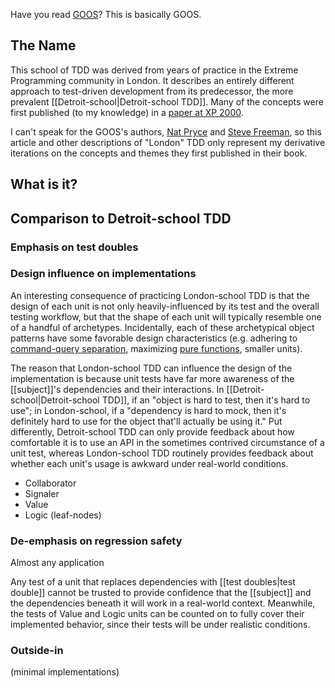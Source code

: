 Have you read [GOOS](http://www.growing-object-oriented-software.com)? This is basically GOOS.

## The Name

This school of TDD was derived from years of practice in the Extreme Programming community in London. It describes an entirely different approach to test-driven development from its predecessor, the more prevalent [[Detroit-school|Detroit-school TDD]]. Many of the concepts were first published (to my knowledge) in a [paper at XP 2000](http://www.ccs.neu.edu/research/demeter/related-work/extreme-programming/MockObjectsFinal.PDF). 

I can't speak for the GOOS's authors, [Nat Pryce](http://www.natpryce.com) and [Steve Freeman](http://higherorderlogic.com), so this article and other descriptions of "London" TDD only represent my derivative iterations on the concepts and themes they first published in their book.

## What is it?

## Comparison to Detroit-school TDD

### Emphasis on test doubles

### Design influence on implementations

An interesting consequence of practicing London-school TDD is that the design of each unit is not only heavily-influenced by its test and the overall testing workflow, but that the shape of each unit will typically resemble one of a handful of archetypes. Incidentally, each of these archetypical object patterns have some favorable design characteristics (e.g. adhering to [command-query separation](https://en.wikipedia.org/wiki/Command–query_separation), maximizing [pure functions](https://en.wikipedia.org/wiki/Pure_function), smaller units).

The reason that London-school TDD can influence the design of the implementation is because unit tests have far more awareness of the [[subject]]'s dependencies and their interactions. In [[Detroit-school|Detroit-school TDD]], if an "object is hard to test, then it's hard to use"; in London-school, if a "dependency is hard to mock, then it's definitely hard to use for the object that'll actually be using it." Put differently, Detroit-school TDD can only provide feedback about how comfortable it is to use an API in the sometimes contrived circumstance of a unit test, whereas London-school TDD routinely provides feedback about whether each unit's usage is awkward under real-world conditions.

* Collaborator
* Signaler
* Value
* Logic (leaf-nodes)

### De-emphasis on regression safety

Almost any application 

Any test of a unit that replaces dependencies with [[test doubles|test double]] cannot be trusted to provide confidence that the [[subject]] and the dependencies beneath it will work in a real-world context. Meanwhile, the tests of Value and Logic units can be counted on to fully cover their implemented behavior, since their tests will be under realistic conditions.

### Outside-in

(minimal implementations)